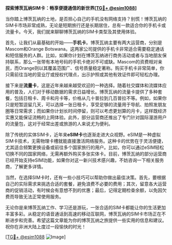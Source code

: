 **探索博茨瓦纳SIM卡：畅享便捷通信的新世界[[TG💪+ @esim1088](https://t.me/s/esim1088)]**

当你踏上博茨瓦纳的土地，是否担心自己的手机没有网络支持？别慌！博茨瓦纳的SIM卡市场非常成熟，无论是短期旅行还是长期居住，总有一款适合你的手机卡或流量卡。今天，我们就来聊聊博茨瓦纳的SIM卡类型及其使用体验。

首先，让我们从最基础的开始——**手机卡**。博茨瓦纳主要有两大运营商，分别是Mascom和Orange Botswana。这两家公司提供的手机卡非常适合需要稳定通话和短信服务的人群。比如，如果你计划在博茨瓦纳进行商务活动或者与当地朋友保持联系，那么一张带有本地号码的手机卡绝对不可或缺。Mascom的资费相对亲民，而Orange则以其覆盖范围广、信号质量稳定著称。购买手机卡非常简单，你只需前往当地的营业厅或授权代理点，出示护照或其他有效证件即可轻松办理。

接下来是**流量卡**，这是近年来越来越受欢迎的一种选择。随着社交媒体和流媒体应用的普及，人们对于移动数据的需求日益增长。博茨瓦纳的流量卡提供了多种套餐，包括日租卡、周卡和月卡等，价格从几十普拉到几百普拉不等。例如，如果你只是短暂逗留几天，可以选择一张日租卡，享受足够的流量用于导航、拍照发朋友圈等日常需求；而如果你计划长时间停留，则可以考虑更划算的月卡，这样既经济实惠又能保证流畅的上网体验。此外，部分运营商还推出了专门针对国际漫游用户的流量包，这对于经常出差或旅游的人来说尤为便利。

除了传统的实体SIM卡，近年来**eSIM卡**也逐渐走进大众视野。eSIM是一种虚拟SIM卡技术，无需物理卡槽就能直接激活网络服务。这种卡的优势在于灵活便捷，尤其适合频繁更换设备或前往多个国家旅行的用户。比如，你可以通过eSIM轻松切换不同的国家网络，无需再额外购买多张实体卡。目前，博茨瓦纳的部分运营商已经开始支持eSIM功能，如果你对这一新兴技术感兴趣，不妨咨询一下相关服务商，了解更多详情。

当然，在选择SIM卡时，还有一些小技巧可以帮助你做出最佳决策。首先，要根据自己的实际需求来挑选合适的套餐，避免浪费不必要的费用；其次，留意各大运营商的促销活动，有时候会有意想不到的优惠；最后，记得定期检查余额，以免因欠费而导致无法正常使用服务。

无论你是来博茨瓦纳工作、学习还是游玩，一张合适的SIM卡都能让你的生活更加丰富多彩。从稳定的语音通话到高速的移动互联网，博茨瓦纳的SIM卡市场正在不断进步和完善。希望这篇文章能为你的博茨瓦纳之旅提供一些实用的信息和建议。祝你在非洲大陆上度过一段愉快的时光！

[[TG💪+ @esim1088](https://t.me/s/esim1088) ![Image](https://i.postimg.cc/4NQfJmqS/Snipaste-2025-05-13-00-14-12.png)]